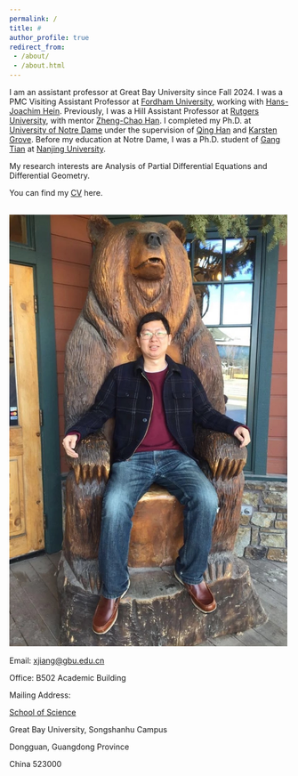 ```yaml
---
permalink: /
title: #
author_profile: true
redirect_from:
 - /about/
 - /about.html
---
```


I am an assistant professor at Great Bay University since Fall 2024. I was a PMC Visiting Assistant Professor at [Fordham University](https://www.fordham.edu/academics/departments/mathematics/), working with [Hans-Joachim Hein](https://www.uni-muenster.de/FB10/Service/show_perspage.shtml?id=1521). Previously, I was a Hill Assistant Professor at [Rutgers University](https://www.math.rutgers.edu/), with mentor [Zheng-Chao Han](https://www.math.rutgers.edu/component/comprofiler/userprofile/zchan?Itemid=711). I completed my Ph.D. at [University of Notre Dame](https://math.nd.edu/) under the supervision of [Qing Han](https://math.nd.edu/) and [Karsten Grove](https://math.nd.edu/people/faculty/karsten-grove/). Before my education at Notre Dame, I was a Ph.D. student of [Gang Tian](https://www.math.princeton.edu/people/gang-tian) at [Nanjing University](https://www.nju.edu.cn/).

My research interests are Analysis of Partial Differential Equations and Differential Geometry. 

You can find my [CV](../assets/CV.pdf) here.

<br/><img src='/images/pic1.jpg' width = '500'>


Email: [xjiang@gbu.edu.cn](xjiang@gbu.edu.cn)

Office: B502 Academic Building

Mailing Address:

[School of Science](https://www.gbu.edu.cn/menu/86)

Great Bay University, Songshanhu Campus

Dongguan, Guangdong Province

China 523000
